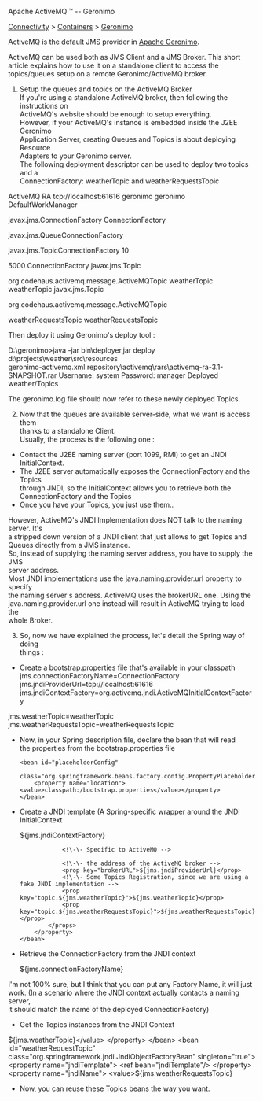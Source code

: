 Apache ActiveMQ ™ -- Geronimo 

[Connectivity](connectivity.html) > [Containers](containers.html) > [Geronimo](geronimo.html)


ActiveMQ is the default JMS provider in [Apache Geronimo](http://geronimo.apache.org).

ActiveMQ can be used both as JMS Client and a JMS Broker. This short  
article explains how to use it on a standalone client to access the  
topics/queues setup on a remote Geronimo/ActiveMQ broker.

1) Setup the queues and topics on the ActiveMQ Broker  
If you're using a standalone ActiveMQ broker, then following the instructions on  
ActiveMQ's website should be enough to setup everything.  
However, if your ActiveMQ's instance is embedded inside the J2EE Geronimo  
Application Server, creating Queues and Topics is about deploying Resource  
Adapters to your Geronimo server.  
The following deployment descriptor can be used to deploy two topics and a  
ConnectionFactory: weatherTopic and weatherRequestsTopic

<?xml version="1.0" encoding="UTF-8"?>
<connector xmlns="http://geronimo.apache.org/xml/ns/j2ee/connector"
    version="1.5"
    configId="weather/Topics"
    parentId="org/apache/geronimo/SystemJMS">
    <resourceadapter>
        <resourceadapter-instance>
            <resourceadapter-name>ActiveMQ RA</resourceadapter-name>
            <config-property-setting name="ServerUrl">tcp://localhost:61616</config-property-setting>
            <config-property-setting name="UserName">geronimo</config-property-setting>
            <config-property-setting name="Password">geronimo</config-property-setting>
            <workmanager>
                <gbean-link>DefaultWorkManager</gbean-link>
            </workmanager>
        </resourceadapter-instance>
        <outbound-resourceadapter>
            <connection-definition>

<connectionfactory-interface>javax.jms.ConnectionFactory</connectionfactory-interface>
                <connectiondefinition-instance>
                    <name>ConnectionFactory</name>

<implemented-interface>javax.jms.QueueConnectionFactory</implemented-interface>

<implemented-interface>javax.jms.TopicConnectionFactory</implemented-interface>
                    <connectionmanager>
                        <xa-transaction>
                            <transaction-caching/>
                        </xa-transaction>
                        <single-pool>
                            <max-size>10</max-size>

<blocking-timeout-milliseconds>5000</blocking-timeout-milliseconds>
                            <match-one/>
                        </single-pool>
                    </connectionmanager>
                    <global-jndi-name>ConnectionFactory</global-jndi-name>
                    <!--
<credential-interface>javax.resource.spi.security.PasswordCredential</credential-interface>
-->
                </connectiondefinition-instance>
            </connection-definition>
        </outbound-resourceadapter>
    </resourceadapter>
    <adminobject>
        <adminobject-interface>javax.jms.Topic</adminobject-interface>

<adminobject-class>org.codehaus.activemq.message.ActiveMQTopic</adminobject-class>
        <adminobject-instance>
            <message-destination-name>weatherTopic</message-destination-name>
            <config-property-setting
name="PhysicalName">weatherTopic</config-property-setting>
        </adminobject-instance>
    </adminobject>
    <adminobject>
        <adminobject-interface>javax.jms.Topic</adminobject-interface>

<adminobject-class>org.codehaus.activemq.message.ActiveMQTopic</adminobject-class>
        <adminobject-instance>

<message-destination-name>weatherRequestsTopic</message-destination-name>
            <config-property-setting
name="PhysicalName">weatherRequestsTopic</config-property-setting>
        </adminobject-instance>
    </adminobject>

</connector>

Then deploy it using Geronimo's deploy tool :

D:\\geronimo>java -jar bin\\deployer.jar deploy d:\\projects\\weather\\src\\resources\
geronimo-activemq.xml repository\\activemq\\rars\\activemq-ra-3.1-SNAPSHOT.rar
Username: system
Password: manager
Deployed weather/Topics

The geronimo.log file should now refer to these newly deployed Topics.

2) Now that the queues are available server-side, what we want is access them  
thanks to a standalone Client.  
Usually, the process is the following one :

*   Contact the J2EE naming server (port 1099, RMI) to get an JNDI InitialContext.
*   The J2EE server automatically exposes the ConnectionFactory and the Topics  
    through JNDI, so the InitialContext allows you to retrieve both the  
    ConnectionFactory and the Topics
*   Once you have your Topics, you just use them..

However, ActiveMQ's JNDI Implementation does NOT talk to the naming server. It's  
a stripped down version of a JNDI client that just allows to get Topics and  
Queues directly from a JMS instance.  
So, instead of supplying the naming server address, you have to supply the JMS  
server address.  
Most JNDI implementations use the java.naming.provider.url property to specify  
the naming server's address. ActiveMQ uses the brokerURL one. Using the  
java.naming.provider.url one instead will result in ActiveMQ trying to load the  
whole Broker.

3) So, now we have explained the process, let's detail the Spring way of doing  
things :

*   Create a bootstrap.properties file that's available in your classpath  
    jms.connectionFactoryName=ConnectionFactory  
    jms.jndiProviderUrl=tcp://localhost:61616  
    jms.jndiContextFactory=org.activemq.jndi.ActiveMQInitialContextFactory

jms.weatherTopic=weatherTopic  
jms.weatherRequestsTopic=weatherRequestsTopic

*   Now, in your Spring description file, declare the bean that will read  
    the properties from the bootstrap.properties file
    
        <bean id="placeholderConfig" 
              class="org.springframework.beans.factory.config.PropertyPlaceholderConfigurer">
            <property name="location"><value>classpath:/bootstrap.properties</value></property>
        </bean>
    

*   Create a JNDI template (A Spring-specific wrapper around the JNDI InitialContext
    
       <bean id="jndiTemplate" class="org.springframework.jndi.JndiTemplate">
            <property name="environment">
                <props>
                    <prop key="java.naming.factory.initial">${jms.jndiContextFactory}</prop>
    
    				<!\-\- Specific to ActiveMQ -->
    
    				<!\-\- the address of the ActiveMQ broker -->
                    <prop key="brokerURL">${jms.jndiProviderUrl}</prop>
    				<!\-\- Some Topics Registration, since we are using a fake JNDI implementation -->
                    <prop key="topic.${jms.weatherTopic}">${jms.weatherTopic}</prop>
                    <prop key="topic.${jms.weatherRequestsTopic}">${jms.weatherRequestsTopic}</prop>
    			</props>
            </property>
        </bean>
    

*   Retrieve the ConnectionFactory from the JNDI context

    <bean id="internalJmsQueueConnectionFactory"
        class="org.springframework.jndi.JndiObjectFactoryBean">
        <property name="jndiTemplate">
            <ref bean="jndiTemplate"/>
        </property>
        <property name="jndiName">
            <value>${jms.connectionFactoryName}</value>
        </property>
    </bean>

I'm not 100% sure, but I think that you can put any Factory Name, it will just  
work. (In a scenario where the JNDI context actually contacts a naming server,  
it should match the name of the deployed ConnectionFactory)

*   Get the Topics instances from the JNDI Context

<bean id="weatherTopic"
		class="org.springframework.jndi.JndiObjectFactoryBean"
		singleton="true">
        <property name="jndiTemplate">
            <ref bean="jndiTemplate"/>
        </property>
        <property name="jndiName">
            <value>${jms.weatherTopic}</value>
        </property>
	</bean>
<bean id="weatherRequestTopic"
		class="org.springframework.jndi.JndiObjectFactoryBean"
		singleton="true">
        <property name="jndiTemplate">
            <ref bean="jndiTemplate"/>
        </property>
        <property name="jndiName">
            <value>${jms.weatherRequestsTopic}</value>
        </property>
	</bean>

*   Now, you can reuse these Topics beans the way you want.

